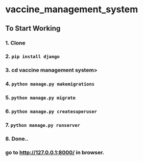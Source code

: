 # vaccine_management_system
## To Start Working
### 1. Clone
### 2. `pip install django`
### 3. cd vaccine management system>
### 4. `python manage.py makemigrations`
### 5.  `python manage.py migrate`
### 6.  `python manage.py createsuperuser`
### 7.  `python manage.py runserver`
### 8. Done..
### go to http://127.0.0.1:8000/ in browser.
